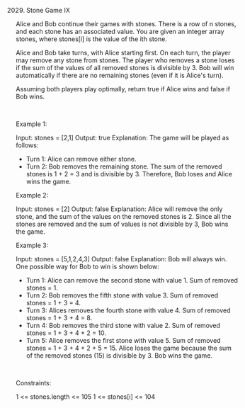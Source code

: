 2029. Stone Game IX

Alice and Bob continue their games with stones. There is a row of n stones, and each stone has an associated value. You are given an integer array stones, where stones[i] is the value of the ith stone.

Alice and Bob take turns, with Alice starting first. On each turn, the player may remove any stone from stones. The player who removes a stone loses if the sum of the values of all removed stones is divisible by 3. Bob will win automatically if there are no remaining stones (even if it is Alice's turn).

Assuming both players play optimally, return true if Alice wins and false if Bob wins.

 

Example 1:

Input: stones = [2,1]
Output: true
Explanation: The game will be played as follows:
- Turn 1: Alice can remove either stone.
- Turn 2: Bob removes the remaining stone. 
The sum of the removed stones is 1 + 2 = 3 and is divisible by 3. Therefore, Bob loses and Alice wins the game.


Example 2:

Input: stones = [2]
Output: false
Explanation: Alice will remove the only stone, and the sum of the values on the removed stones is 2. 
Since all the stones are removed and the sum of values is not divisible by 3, Bob wins the game.


Example 3:

Input: stones = [5,1,2,4,3]
Output: false
Explanation: Bob will always win. One possible way for Bob to win is shown below:
- Turn 1: Alice can remove the second stone with value 1. Sum of removed stones = 1.
- Turn 2: Bob removes the fifth stone with value 3. Sum of removed stones = 1 + 3 = 4.
- Turn 3: Alices removes the fourth stone with value 4. Sum of removed stones = 1 + 3 + 4 = 8.
- Turn 4: Bob removes the third stone with value 2. Sum of removed stones = 1 + 3 + 4 + 2 = 10.
- Turn 5: Alice removes the first stone with value 5. Sum of removed stones = 1 + 3 + 4 + 2 + 5 = 15.
Alice loses the game because the sum of the removed stones (15) is divisible by 3. Bob wins the game.


 

Constraints:

1 <= stones.length <= 105
1 <= stones[i] <= 104